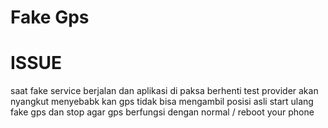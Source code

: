 # Fake Gps

# ISSUE
saat fake service berjalan dan aplikasi di paksa berhenti test provider akan nyangkut menyebabk kan gps tidak bisa mengambil posisi asli
start ulang fake gps dan stop agar gps berfungsi dengan normal / reboot your phone
